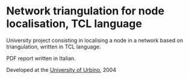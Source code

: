Network triangulation for node localisation, TCL language
=========================================================

University project consisting in localising a node in a network based on triangulation, written in TCL language.

PDF report written in Italian.

Developed at the [University of Urbino](http://www.sti.uniurb.it/), 2004